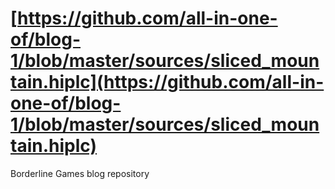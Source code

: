 # [https://github.com/all-in-one-of/blog-1/blob/master/sources/sliced_mountain.hiplc](https://github.com/all-in-one-of/blog-1/blob/master/sources/sliced_mountain.hiplc)

Borderline Games blog repository
